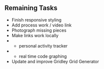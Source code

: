 Remaining Tasks
---------------
* Finish responsive styling
* Add process work / video link
* Photograph missing pieces
* Make links work locally
*	- personal activity tracker
*	- real time code graphing
* Update and improve Gridley Grid Generator